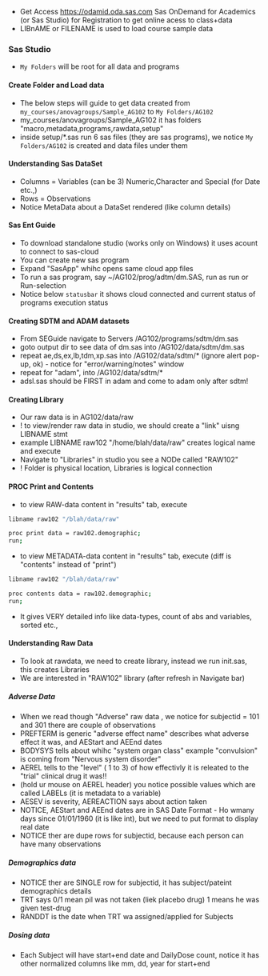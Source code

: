 * Get Access  https://odamid.oda.sas.com Sas OnDemand for Academics (or Sas Studio) for Registration to get online acess to class+data
* LIBnAME or FILENAME is used to load course sample data

### Sas Studio
* `My Folders` will be root for all data and programs
#### Create Folder and Load data
* The below steps will guide to get data created from `my_courses/anovagroups/Sample_AG102` to `My Folders/AG102`
* my_courses/anovagroups/Sample_AG102 it has folders "macro,metadata,programs,rawdata,setup"
* inside setup/*.sas run 6 sas files (they are sas programs), we notice `My Folders/AG102` is created and data files under them
#### Understanding Sas DataSet
* Columns = Variables (can be 3) Numeric,Character and Special (for Date etc.,)
* Rows = Observations
* Notice MetaData about a DataSet rendered (like column details)
#### Sas Ent Guide
* To download standalone studio (works only on Windows) it uses acount to connect to sas-cloud
* You  can create new sas program
* Expand "SasApp" whihc opens same cloud app files
* To run a sas program, say ~/AG102/prog/adtm/dm.SAS, run as run or Run-selection
* Notice below  `statusbar` it shows cloud connected and current status of programs execution status
#### Creating SDTM and ADAM datasets
* From SEGuide navigate to Servers /AG102/programs/sdtm/dm.sas
* goto output dir to see data of dm.sas into /AG102/data/sdtm/dm.sas
* repeat ae,ds,ex,lb,tdm,xp.sas into /AG102/data/sdtm/* (ignore alert pop-up, ok) - notice for "error/warning/notes" window
* repeat for "adam", into /AG102/data/sdtm/* 
* adsl.sas should be FIRST in adam and come to adam only after sdtm!
#### Creating Library
* Our raw data is  in AG102/data/raw
* ! to view/render raw data in studio, we should create a "link" uisng LIBNAME stmt
* example LIBNAME raw102 "/home/blah/data/raw" creates logical name and execute
* Navigate to "Libraries" in studio you see a NODe called "RAW102"
* ! Folder is physical location, Libraries is logical connection 
#### PROC Print and Contents

* to view RAW-data content in "results" tab, execute 
```bash
libname raw102 "/blah/data/raw"

proc print data = raw102.demographic;
run;
```
* to view METADATA-data content in "results" tab, execute (diff is "contents" instead of "print")
```bash
libname raw102 "/blah/data/raw"

proc contents data = raw102.demographic;
run;
```
* It gives VERY detailed info like data-types, count of abs and variables, sorted etc.,

#### Understanding Raw Data
* To look at rawdata, we need to create library, instead we run init.sas, this creates Libraries
* We are interested in "RAW102" library (after refresh in Navigate bar)
##### Adverse Data
* When we read though "Adverse" raw data , we notice for subjectid = 101 and 301 there are couple of observations
* PREFTERM is generic "adverse effect name" describes what adverse effect it was, and AEStart and AEEnd dates
* BODYSYS tells about whihc "system organ class" example "convulsion" is coming from "Nervous system disorder"
* AEREL tells to the "level" ( 1 to 3) of how effectivly it is releated to the "trial" clinical drug it was!!
* (hold ur mouse on AEREL header) you notice possible values which are called LABELs (it is metadata to a variable)
* AESEV is severity, AEREACTION says about action taken
* NOTICE, AEStart and AEEnd dates are in SAS Date Format - Ho wmany days since 01/01/1960 (it is like int), but we need to put format to display real date
* NOTICE ther are dupe rows for subjectid, because each person can have many observations
##### Demographics data
* NOTICE ther are SINGLE row for subjectid, it has subject/pateint demographics details
* TRT says 0/1 mean pil was not taken (liek placebo drug) 1 means he was given test-drug
* RANDDT is the date when TRT wa assigned/applied for Subjects
##### Dosing data
* Each Subject will have start+end date and DailyDose count, notice it has other normalized columns like mm, dd, year for start+end

